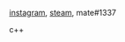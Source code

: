 [instagram](https://instagram.com/_mate666), [steam](https://steamcommunity.com/id/o7b), mate#1337

c++

